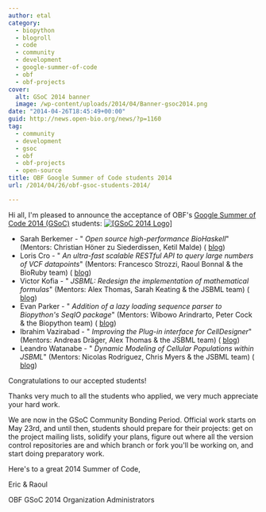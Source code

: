 ```yaml
---
author: etal
category:
  - biopython
  - blogroll
  - code
  - community
  - development
  - google-summer-of-code
  - obf
  - obf-projects
cover:
  alt: GSoC 2014 banner
  image: /wp-content/uploads/2014/04/Banner-gsoc2014.png
date: "2014-04-26T18:45:49+00:00"
guid: http://news.open-bio.org/news/?p=1160
tag:
  - community
  - development
  - gsoc
  - obf
  - obf-projects
  - open-source
title: OBF Google Summer of Code students 2014
url: /2014/04/26/obf-gsoc-students-2014/

---
```

Hi all, I'm pleased to announce the acceptance of OBF's [Google Summer of Code 2014 (GSoC)](https://www.google-melange.com/gsoc/homepage/google/gsoc2014) students: [![[GSoC 2014 Logo]](https://news.obf.io/wp-content/uploads/2014/01/GoogleSummer_2014logo-150x150.jpg)](https://www.google-melange.com/gsoc/homepage/google/gsoc2014)

- Sarah Berkemer - " _Open source high-performance BioHaskell_" (Mentors: Christian Höner zu Siederdissen, Ketil Malde) ( [blog](http://biohaskell.org/GSoC_blog))
- Loris Cro - " _An ultra-fast scalable RESTful API to query large numbers of VCF datapoints_" (Mentors: Francesco Strozzi, Raoul Bonnal & the BioRuby team) ( [blog](http://kappaloris.github.io/GSoC-2014-OBF/))
- Victor Kofia - " _JSBML: Redesign the implementation of mathematical formulas_" (Mentors: Alex Thomas, Sarah Keating & the JSBML team) ( [blog](http://kofiav.blogspot.ca/))
- Evan Parker - " _Addition of a lazy loading sequence parser to Biopython's SeqIO package_" (Mentors: Wibowo Arindrarto, Peter Cock & the Biopython team) ( [blog](http://evanaparker.com/))
- Ibrahim Vazirabad - " _Improving the Plug-in interface for CellDesigner_" (Mentors: Andreas Dräger, Alex Thomas & the JSBML team) ( [blog](http://jsbmlcelldesigner2014.blogspot.com/))
- Leandro Watanabe - " _Dynamic Modeling of Cellular Populations within JSBML_" (Mentors: Nicolas Rodriguez, Chris Myers & the JSBML team) ( [blog](http://lhwatanabe.blogspot.co.uk/))

Congratulations to our accepted students!

Thanks very much to all the students who applied, we very much appreciate your hard work.

We are now in the GSoC Community Bonding Period. Official work starts on May 23rd, and until then, students should prepare for their projects: get on the project mailing lists, solidify your plans, figure out where all the version control repositories are and which branch or fork you'll be working on, and start doing preparatory work.

Here's to a great 2014 Summer of Code,

Eric & Raoul

OBF GSoC 2014 Organization Administrators
